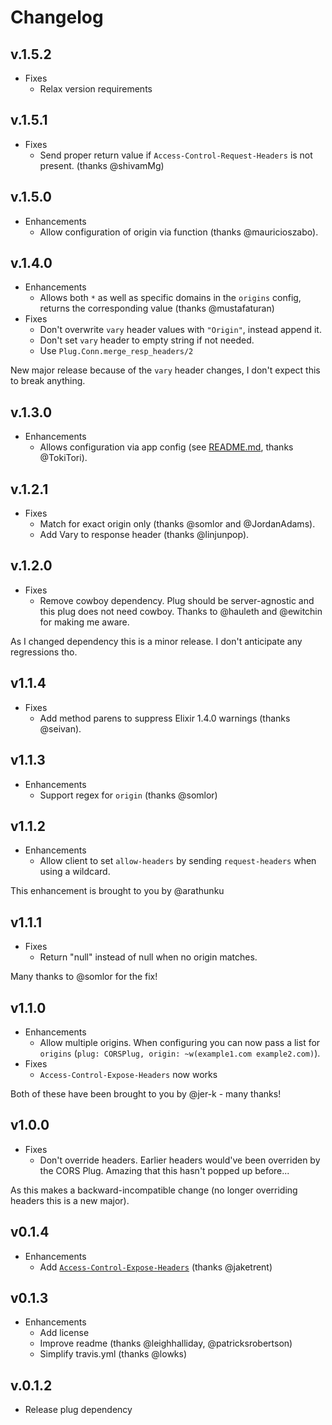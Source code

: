 # Changelog

## v.1.5.2

* Fixes
  * Relax version requirements

## v.1.5.1

* Fixes
  * Send proper return value if `Access-Control-Request-Headers` is not present.
    (thanks @shivamMg)

## v.1.5.0

* Enhancements
  * Allow configuration of origin via function (thanks @mauricioszabo).

## v.1.4.0

* Enhancements
  * Allows both `*` as well as specific domains in the `origins` config, returns
    the corresponding value (thanks @mustafaturan)
* Fixes
  * Don't overwrite `vary` header values with `"Origin"`, instead append it.
  * Don't set `vary` header to empty string if not needed.
  * Use `Plug.Conn.merge_resp_headers/2`

New major release because of the `vary` header changes, I don't expect this
to break anything.

## v.1.3.0

* Enhancements
  * Allows configuration via app config (see [README.md](README.md), thanks
    @TokiTori).

## v.1.2.1

* Fixes
  * Match for exact origin only (thanks @somlor and @JordanAdams).
  * Add Vary to response header (thanks @linjunpop).

## v.1.2.0

* Fixes
  * Remove cowboy dependency. Plug should be server-agnostic and this plug does
    not need cowboy. Thanks to @hauleth and @ewitchin for making me aware.

As I changed dependency this is a minor release. I don't anticipate any
regressions tho.

## v1.1.4

* Fixes
  * Add method parens to suppress Elixir 1.4.0 warnings (thanks @seivan).

## v1.1.3

* Enhancements
  * Support regex for `origin` (thanks @somlor)

## v1.1.2

* Enhancements
  * Allow client to set `allow-headers` by sending `request-headers` when using
    a wildcard.

This enhancement is brought to you by @arathunku

## v1.1.1

* Fixes
  * Return "null" instead of null when no origin matches.

Many thanks to @somlor for the fix!

## v1.1.0

* Enhancements
  * Allow multiple origins. When configuring you can now pass a list for
`origins` (`plug: CORSPlug, origin: ~w(example1.com example2.com)`).
* Fixes
  * `Access-Control-Expose-Headers` now works

Both of these have been brought to you by @jer-k - many thanks!

## v1.0.0

* Fixes
  * Don't override headers. Earlier headers would've been overriden by the
    CORS Plug. Amazing that this hasn't popped up before...

As this makes a backward-incompatible change (no longer overriding headers
this is a new major).

## v0.1.4

* Enhancements
  * Add [`Access-Control-Expose-Headers`](https://developer.mozilla.org/en-US/docs/Web/HTTP/Access_control_CORS#Access-Control-Expose-Headers) (thanks @jaketrent)

## v0.1.3

* Enhancements
  * Add license
  * Improve readme (thanks @leighhalliday, @patricksrobertson)
  * Simplify travis.yml (thanks @lowks)

## v.0.1.2

* Release plug dependency

